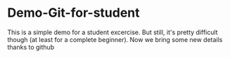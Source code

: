 # Demo-Git-for-student
This is a simple demo for a student excercise. But still, it's pretty difficult though (at least for a complete beginner).
Now we bring some new details thanks to github
